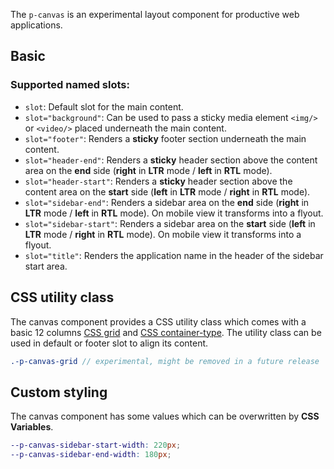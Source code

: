 <ComponentHeading name="Canvas"></ComponentHeading>

The `p-canvas` is an experimental layout component for productive web applications.

<TableOfContents></TableOfContents>

## Basic

### Supported named slots:

- `slot`: Default slot for the main content.
- `slot="background"`: Can be used to pass a sticky media element `<img/>` or `<video/>` placed underneath the main
  content.
- `slot="footer"`: Renders a **sticky** footer section underneath the main content.
- `slot="header-end"`: Renders a **sticky** header section above the content area on the **end** side (**right** in
  **LTR** mode / **left** in **RTL** mode).
- `slot="header-start"`: Renders a **sticky** header section above the content area on the **start** side (**left** in
  **LTR** mode / **right** in **RTL** mode).
- `slot="sidebar-end"`: Renders a sidebar area on the **end** side (**right** in **LTR** mode / **left** in **RTL**
  mode). On mobile view it transforms into a flyout.
- `slot="sidebar-start"`: Renders a sidebar area on the **start** side (**left** in **LTR** mode / **right** in **RTL**
  mode). On mobile view it transforms into a flyout.
- `slot="title"`: Renders the application name in the header of the sidebar start area.

<Playground :frameworkMarkup="codeSamples" :markup="codeSamples['vanilla-js']" :config="config"></Playground>

## CSS utility class

The canvas component provides a CSS utility class which comes with a basic 12 columns
[CSS grid](https://css-tricks.com/snippets/css/complete-guide-grid) and
[CSS container-type](https://css-tricks.com/css-container-queries). The utility class can be used in default or footer
slot to align its content.

```scss
.-p-canvas-grid // experimental, might be removed in a future release
```

## Custom styling

The canvas component has some values which can be overwritten by **CSS Variables**.

```scss
--p-canvas-sidebar-start-width: 220px;
--p-canvas-sidebar-end-width: 180px;
```

<script lang="ts">
import Vue from 'vue';
import Component from 'vue-class-component'; 
import { getCanvasCodeSamples } from "@porsche-design-system/shared";  

@Component
export default class Code extends Vue {
  config = { themeable: false, withoutDemo: true };
  canvas = [];
  codeSamples = getCanvasCodeSamples();
}
</script>
